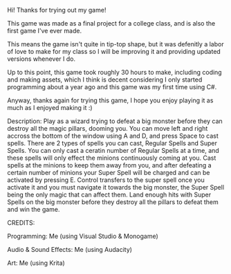 Hi! Thanks for trying out my game!

This game was made as a final project for a college class, and is also the first game I've ever made. 

This means the game isn't quite in tip-top shape, but it was defenitly a labor of love to make for my class so I will be improving it and
providing updated versions whenever I do. 

Up to this point, this game took roughly 30 hours to make, including coding and making assets, which I think is decent considering I only
started programming about a year ago and this game was my first time using C#.

Anyway, thanks again for trying this game, I hope you enjoy playing it as much as I enjoyed making it :)



Description:
Play as a wizard trying to defeat a big monster before they can destroy all the magic pillars, dooming you. You can move left and right
accross the bottom of the window using A and D, and press Space to cast spells. There are 2 types of spells you can cast, Regular Spells
and Super Spells. You can only cast a ceratin number of Regular Spells at a time, and these spells will only effect the minions
continuously coming at you. Cast spells at the minions to keep them away from you, and after defeating a certain number of minions
your Super Spell will be charged and can be activated by pressing E. Control transfers to the super spell once you activate it and you
must navigate it towards the big monster, the Super Spell being the only magic that can affect them. Land enough hits with Super Spells
on the big monster before they destroy all the pillars to defeat them and win the game.

CREDITS:

Programming: Me (using Visual Studio & Monogame)

Audio & Sound Effects: Me (using Audacity)

Art: Me (using Krita)
